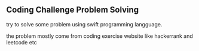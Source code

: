 ## Coding Challenge Problem Solving

try to solve some problem using swift programming langguage.

the problem mostly come from coding exercise website like hackerrank and leetcode etc
